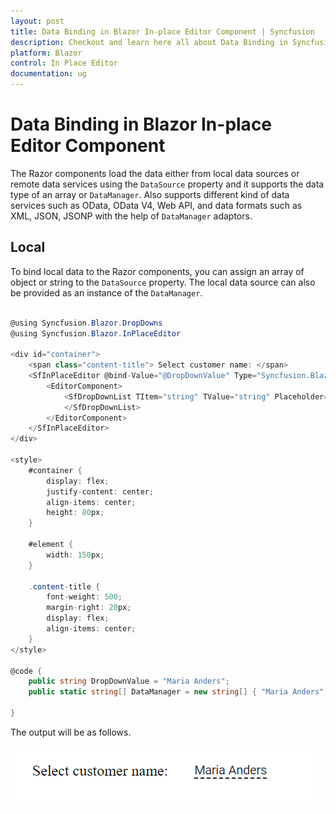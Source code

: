 ```yaml
---
layout: post
title: Data Binding in Blazor In-place Editor Component | Syncfusion
description: Checkout and learn here all about Data Binding in Syncfusion Blazor In-place Editor component and more.
platform: Blazor
control: In Place Editor 
documentation: ug
---
```


# Data Binding in Blazor In-place Editor Component

The Razor components load the data either from local data sources or remote data services using the `DataSource` property and it supports the data type of an array or `DataManager`. Also supports different kind of data services such as OData, OData V4, Web API, and data formats such as XML, JSON, JSONP with the help of `DataManager` adaptors.

## Local

To bind local data to the Razor components, you can assign an array of object or string to the `DataSource` property. The local data source can also be provided as an instance of the `DataManager`.

```csharp

@using Syncfusion.Blazor.DropDowns
@using Syncfusion.Blazor.InPlaceEditor

<div id="container">
    <span class="content-title"> Select customer name: </span>
    <SfInPlaceEditor @bind-Value="@DropDownValue" Type="Syncfusion.Blazor.InPlaceEditor.InputType.DropDownList" TValue="string">
        <EditorComponent>
            <SfDropDownList TItem="string" TValue="string" Placeholder="Select a customer" @bind-Value="@DropDownValue" DataSource="@DataManager">
            </SfDropDownList>
        </EditorComponent>
    </SfInPlaceEditor>
</div>

<style>
    #container {
        display: flex;
        justify-content: center;
        align-items: center;
        height: 80px;
    }

    #element {
        width: 150px;
    }

    .content-title {
        font-weight: 500;
        margin-right: 20px;
        display: flex;
        align-items: center;
    }
</style>

@code {
    public string DropDownValue = "Maria Anders";
    public static string[] DataManager = new string[] { "Maria Anders", "Ana Trujillo", "Antonio Moreno", "Thomas Hardy", "Chiristina Berglund", "Hanna Moos" };

}

```

The output will be as follows.

![Data Binding in Blazor In-place Editor](./images/blazor-inplace-editor-data-binding.png)